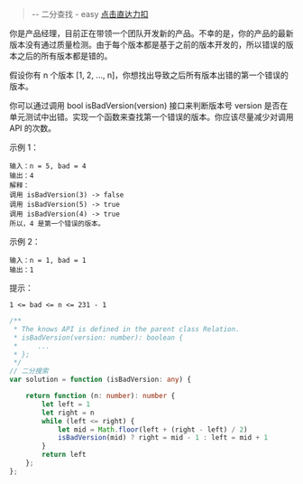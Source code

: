 > -- 二分查找 - easy
> [点击直达力扣](https://leetcode.cn/problems/first-bad-version/description/?languageTags=javascript)

你是产品经理，目前正在带领一个团队开发新的产品。不幸的是，你的产品的最新版本没有通过质量检测。由于每个版本都是基于之前的版本开发的，所以错误的版本之后的所有版本都是错的。

假设你有 n 个版本 [1, 2, ..., n]，你想找出导致之后所有版本出错的第一个错误的版本。

你可以通过调用 bool isBadVersion(version) 接口来判断版本号 version 是否在单元测试中出错。实现一个函数来查找第一个错误的版本。你应该尽量减少对调用 API 的次数。
 

示例 1：

    输入：n = 5, bad = 4
    输出：4
    解释：
    调用 isBadVersion(3) -> false 
    调用 isBadVersion(5) -> true 
    调用 isBadVersion(4) -> true
    所以，4 是第一个错误的版本。

示例 2：

    输入：n = 1, bad = 1
    输出：1

 

提示：

    1 <= bad <= n <= 231 - 1

```typescript
/**
 * The knows API is defined in the parent class Relation.
 * isBadVersion(version: number): boolean {
 *     ...
 * };
 */
// 二分搜索
var solution = function (isBadVersion: any) {

    return function (n: number): number {
        let left = 1
        let right = n
        while (left <= right) {
            let mid = Math.floor(left + (right - left) / 2)
            isBadVersion(mid) ? right = mid - 1 : left = mid + 1
        }
        return left
    };
};
```